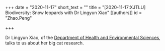+++
date = "2020-11-17"
short_text = ""
title = "[2020-11-17:XJTLU] Biodiversity: Snow leopards with Dr Lingyun Xiao"
[[authors]]
    id = "Zhao.Peng"

+++

<p>Dr Lingyun Xiao, of the <a href="study/departments/academic-departments/health-and-environmental-sciences/" target="_blank">Department of Health and Environmental Sciences</a>, talks to us about her big cat research.<span></span>
